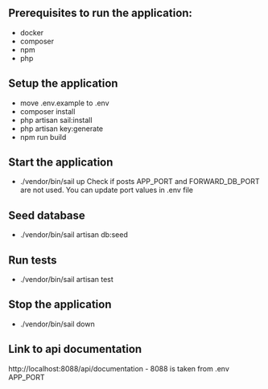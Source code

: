 ## Prerequisites to run the application:
- docker
- composer
- npm
- php

## Setup the application
- move .env.example to .env
- composer install
- php artisan sail:install
- php artisan key:generate
- npm run build

## Start the application 
- ./vendor/bin/sail up
  Check if posts APP_PORT and FORWARD_DB_PORT are not used. You can update port values in .env file

## Seed database
- ./vendor/bin/sail artisan db:seed 

## Run tests
- ./vendor/bin/sail artisan test

## Stop the application
- ./vendor/bin/sail down

## Link to api documentation
http://localhost:8088/api/documentation - 8088 is taken from .env APP_PORT 


